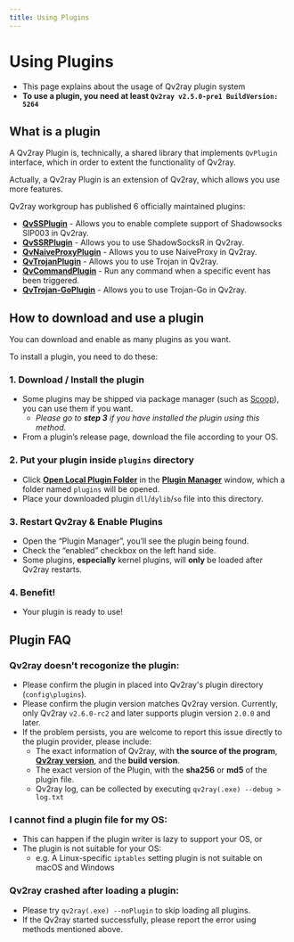 ```yaml
---
title: Using Plugins
---
```


# Using Plugins

- This page explains about the usage of Qv2ray plugin system
- **To use a plugin, you need at least `Qv2ray v2.5.0-pre1 BuildVersion: 5264`**

## What is a plugin

A Qv2ray Plugin is, technically, a shared library that implements `QvPlugin` interface, which in order to extent the functionality of Qv2ray.

Actually, a Qv2ray Plugin is an extension of Qv2ray, which allows you use more features.

Qv2ray workgroup has published 6 officially maintained plugins:

- [**QvSSPlugin**](https://github.com/Qv2ray/QvPlugin-SS) - Allows you to enable complete support of Shadowsocks SIP003 in Qv2ray.
- [**QvSSRPlugin**](https://github.com/Qv2ray/QvPlugin-SSR) - Allows you to use ShadowSocksR in Qv2ray.
- [**QvNaiveProxyPlugin**](https://github.com/Qv2ray/QvPlugin-NaiveProxy) - Allows you to use NaiveProxy in Qv2ray.
- [**QvTrojanPlugin**](https://github.com/Qv2ray/QvPlugin-Trojan) - Allows you to use Trojan in Qv2ray.
- [**QvCommandPlugin**](https://github.com/Qv2ray/QvPlugin-Command) - Run any command when a specific event has been triggered.
- [**QvTrojan-GoPlugin**](https://github.com/Qv2ray/QvPlugin-Trojan-Go) - Allows you to use Trojan-Go in Qv2ray.

## How to download and use a plugin

You can download and enable as many plugins as you want.

To install a plugin, you need to do these:

### 1. Download / Install the plugin

- Some plugins may be shipped via package manager (such as [Scoop](../getting-started/step1.md#scoop-for-windows-users)), you can use them if you want.
  - *Please go to **step 3** if you have installed the plugin using this method.*
- From a plugin’s release page, download the file according to your OS.

### 2. Put your plugin inside `plugins` directory

- Click **[Open Local Plugin Folder](qv2ray://open/plugin/metadata)** in the **[Plugin Manager](qv2ray://open/plugin/plugindir)** window, which a folder named `plugins` will be opened.
- Place your downloaded plugin `dll`/`dylib`/`so` file into this directory.

### 3. Restart Qv2ray & Enable Plugins

   - Open the “Plugin Manager”, you’ll see the plugin being found.
   - Check the “enabled” checkbox on the left hand side.
   - Some plugins, **especially** kernel plugins, will **only** be loaded after Qv2ray restarts.

### 4. Benefit!

- Your plugin is ready to use!

## Plugin FAQ

### Qv2ray doesn't recogonize the plugin:

- Please confirm the plugin in placed into Qv2ray's plugin directory (`config\plugins`).
- Please confirm the plugin version matches Qv2ray version. Currently, only Qv2ray `v2.6.0-rc2` and later supports plugin version `2.0.0` and later.
- If the problem persists, you are welcome to report this issue directly to the plugin provider, please include:
  - The exact information of Qv2ray, with **the source of the program**, **[Qv2ray version](qv2ray://open/preference/about)**, and the **build version**.
  - The exact version of the Plugin, with the **sha256** or **md5** of the plugin file.
  - Qv2ray log, can be collected by executing `qv2ray(.exe) --debug > log.txt`

### I cannot find a plugin file for my OS:

- This can happen if the plugin writer is lazy to support your OS, or
- The plugin is not suitable for your OS:
  - e.g. A Linux-specific `iptables` setting plugin is not suitable on macOS and Windows

### Qv2ray crashed after loading a plugin:

- Please try `qv2ray(.exe) --noPlugin` to skip loading all plugins.
- If the Qv2ray started successfully, please report the error using methods mentioned above.
